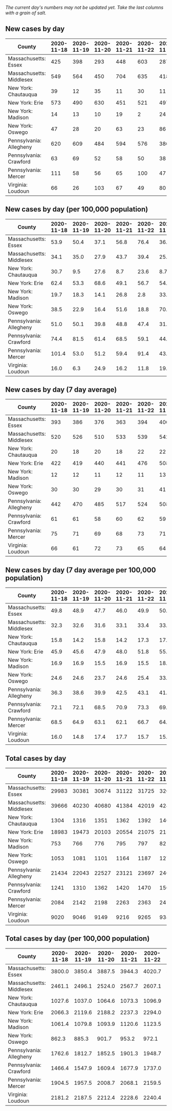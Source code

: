 _The current day's numbers may not be updated yet. Take the last columns with a grain of salt._
## New cases by day

| County | 2020-11-18 | 2020-11-19 | 2020-11-20 | 2020-11-21 | 2020-11-22 | 2020-11-23 | 2020-11-24 |
| --- | --- | --- | --- | --- | --- | --- | --- |
| Massachusetts: Essex | 425 | 398 | 293 | 448 | 603 | 287 |  |
| Massachusetts: Middlesex | 549 | 564 | 450 | 704 | 635 | 418 |  |
| New York: Chautauqua | 39 | 12 | 35 | 11 | 30 | 11 | 11 |
| New York: Erie | 573 | 490 | 630 | 451 | 521 | 497 | 301 |
| New York: Madison | 14 | 13 | 10 | 19 | 2 | 24 | 15 |
| New York: Oswego | 47 | 28 | 20 | 63 | 23 | 86 | 29 |
| Pennsylvania: Allegheny | 620 | 609 | 484 | 594 | 576 | 386 | 541 |
| Pennsylvania: Crawford | 63 | 69 | 52 | 58 | 50 | 38 | 56 |
| Pennsylvania: Mercer | 111 | 58 | 56 | 65 | 100 | 47 | 56 |
| Virginia: Loudoun | 66 | 26 | 103 | 67 | 49 | 80 | 167 |

## New cases by day (per 100,000 population)

| County | 2020-11-18 | 2020-11-19 | 2020-11-20 | 2020-11-21 | 2020-11-22 | 2020-11-23 | 2020-11-24 |
| --- | --- | --- | --- | --- | --- | --- | --- |
| Massachusetts: Essex | 53.9 | 50.4 | 37.1 | 56.8 | 76.4 | 36.4 |  |
| Massachusetts: Middlesex | 34.1 | 35.0 | 27.9 | 43.7 | 39.4 | 25.9 |  |
| New York: Chautauqua | 30.7 | 9.5 | 27.6 | 8.7 | 23.6 | 8.7 | 8.7 |
| New York: Erie | 62.4 | 53.3 | 68.6 | 49.1 | 56.7 | 54.1 | 32.8 |
| New York: Madison | 19.7 | 18.3 | 14.1 | 26.8 | 2.8 | 33.8 | 21.1 |
| New York: Oswego | 38.5 | 22.9 | 16.4 | 51.6 | 18.8 | 70.4 | 23.7 |
| Pennsylvania: Allegheny | 51.0 | 50.1 | 39.8 | 48.8 | 47.4 | 31.7 | 44.5 |
| Pennsylvania: Crawford | 74.4 | 81.5 | 61.4 | 68.5 | 59.1 | 44.9 | 66.2 |
| Pennsylvania: Mercer | 101.4 | 53.0 | 51.2 | 59.4 | 91.4 | 43.0 | 51.2 |
| Virginia: Loudoun | 16.0 | 6.3 | 24.9 | 16.2 | 11.8 | 19.3 | 40.4 |

## New cases by day (7 day average)

| County | 2020-11-18 | 2020-11-19 | 2020-11-20 | 2020-11-21 | 2020-11-22 | 2020-11-23 | 2020-11-24 |
| --- | --- | --- | --- | --- | --- | --- | --- |
| Massachusetts: Essex | 393 | 386 | 376 | 363 | 394 | 400 |  |
| Massachusetts: Middlesex | 520 | 526 | 510 | 533 | 539 | 542 |  |
| New York: Chautauqua | 20 | 18 | 20 | 18 | 22 | 22 | 21 |
| New York: Erie | 422 | 419 | 440 | 441 | 476 | 508 | 495 |
| New York: Madison | 12 | 12 | 11 | 12 | 11 | 13 | 14 |
| New York: Oswego | 30 | 30 | 29 | 30 | 31 | 41 | 42 |
| Pennsylvania: Allegheny | 442 | 470 | 485 | 517 | 524 | 508 | 544 |
| Pennsylvania: Crawford | 61 | 61 | 58 | 60 | 62 | 59 | 55 |
| Pennsylvania: Mercer | 75 | 71 | 69 | 68 | 73 | 71 | 70 |
| Virginia: Loudoun | 66 | 61 | 72 | 73 | 65 | 64 | 80 |

## New cases by day (7 day average per 100,000 population)

| County | 2020-11-18 | 2020-11-19 | 2020-11-20 | 2020-11-21 | 2020-11-22 | 2020-11-23 | 2020-11-24 |
| --- | --- | --- | --- | --- | --- | --- | --- |
| Massachusetts: Essex | 49.8 | 48.9 | 47.7 | 46.0 | 49.9 | 50.7 |  |
| Massachusetts: Middlesex | 32.3 | 32.6 | 31.6 | 33.1 | 33.4 | 33.6 |  |
| New York: Chautauqua | 15.8 | 14.2 | 15.8 | 14.2 | 17.3 | 17.3 | 16.5 |
| New York: Erie | 45.9 | 45.6 | 47.9 | 48.0 | 51.8 | 55.3 | 53.9 |
| New York: Madison | 16.9 | 16.9 | 15.5 | 16.9 | 15.5 | 18.3 | 19.7 |
| New York: Oswego | 24.6 | 24.6 | 23.7 | 24.6 | 25.4 | 33.6 | 34.4 |
| Pennsylvania: Allegheny | 36.3 | 38.6 | 39.9 | 42.5 | 43.1 | 41.8 | 44.7 |
| Pennsylvania: Crawford | 72.1 | 72.1 | 68.5 | 70.9 | 73.3 | 69.7 | 65.0 |
| Pennsylvania: Mercer | 68.5 | 64.9 | 63.1 | 62.1 | 66.7 | 64.9 | 64.0 |
| Virginia: Loudoun | 16.0 | 14.8 | 17.4 | 17.7 | 15.7 | 15.5 | 19.3 |

## Total cases by day

| County | 2020-11-18 | 2020-11-19 | 2020-11-20 | 2020-11-21 | 2020-11-22 | 2020-11-23 | 2020-11-24 |
| --- | --- | --- | --- | --- | --- | --- | --- |
| Massachusetts: Essex | 29983 | 30381 | 30674 | 31122 | 31725 | 32012 |  |
| Massachusetts: Middlesex | 39666 | 40230 | 40680 | 41384 | 42019 | 42437 |  |
| New York: Chautauqua | 1304 | 1316 | 1351 | 1362 | 1392 | 1403 | 1414 |
| New York: Erie | 18983 | 19473 | 20103 | 20554 | 21075 | 21572 | 21873 |
| New York: Madison | 753 | 766 | 776 | 795 | 797 | 821 | 836 |
| New York: Oswego | 1053 | 1081 | 1101 | 1164 | 1187 | 1273 | 1302 |
| Pennsylvania: Allegheny | 21434 | 22043 | 22527 | 23121 | 23697 | 24083 | 24624 |
| Pennsylvania: Crawford | 1241 | 1310 | 1362 | 1420 | 1470 | 1508 | 1564 |
| Pennsylvania: Mercer | 2084 | 2142 | 2198 | 2263 | 2363 | 2410 | 2466 |
| Virginia: Loudoun | 9020 | 9046 | 9149 | 9216 | 9265 | 9345 | 9512 |

## Total cases by day (per 100,000 population)

| County | 2020-11-18 | 2020-11-19 | 2020-11-20 | 2020-11-21 | 2020-11-22 | 2020-11-23 | 2020-11-24 |
| --- | --- | --- | --- | --- | --- | --- | --- |
| Massachusetts: Essex | 3800.0 | 3850.4 | 3887.5 | 3944.3 | 4020.7 | 4057.1 |  |
| Massachusetts: Middlesex | 2461.1 | 2496.1 | 2524.0 | 2567.7 | 2607.1 | 2633.1 |  |
| New York: Chautauqua | 1027.6 | 1037.0 | 1064.6 | 1073.3 | 1096.9 | 1105.6 | 1114.2 |
| New York: Erie | 2066.3 | 2119.6 | 2188.2 | 2237.3 | 2294.0 | 2348.1 | 2380.9 |
| New York: Madison | 1061.4 | 1079.8 | 1093.9 | 1120.6 | 1123.5 | 1157.3 | 1178.4 |
| New York: Oswego | 862.3 | 885.3 | 901.7 | 953.2 | 972.1 | 1042.5 | 1066.3 |
| Pennsylvania: Allegheny | 1762.6 | 1812.7 | 1852.5 | 1901.3 | 1948.7 | 1980.4 | 2024.9 |
| Pennsylvania: Crawford | 1466.4 | 1547.9 | 1609.4 | 1677.9 | 1737.0 | 1781.9 | 1848.1 |
| Pennsylvania: Mercer | 1904.5 | 1957.5 | 2008.7 | 2068.1 | 2159.5 | 2202.4 | 2253.6 |
| Virginia: Loudoun | 2181.2 | 2187.5 | 2212.4 | 2228.6 | 2240.4 | 2259.8 | 2300.1 |
